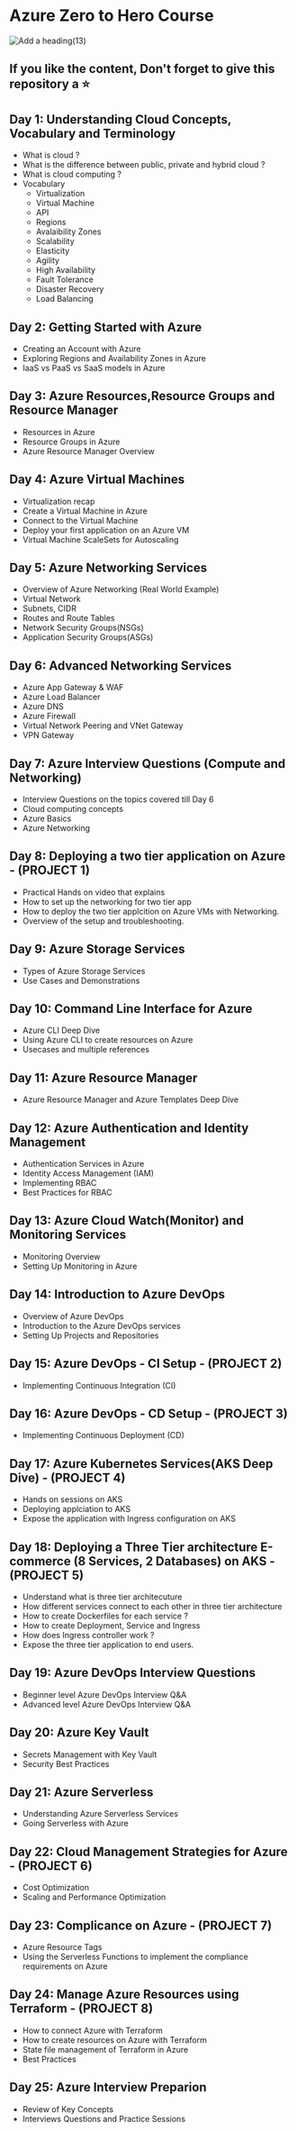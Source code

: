 # Azure Zero to Hero Course

![Add a heading(13)](https://github.com/iam-veeramalla/Azure-zero-to-hero/assets/43399466/c64cb363-661d-4411-8a30-9cb55255ba30)

## If you like the content, Don't forget to give this repository a :star:

## Day 1: Understanding Cloud Concepts, Vocabulary and Terminology
- What is cloud ?
- What is the difference between public, private and hybrid cloud ?
- What is cloud computing ?
- Vocabulary
   - Virtualization
   - Virtual Machine 
   - API
   - Regions
   - Avalaibility Zones
   - Scalability
   - Elasticity
   - Agility
   - High Availability 
   - Fault Tolerance
   - Disaster Recovery
   - Load Balancing

## Day 2: Getting Started with Azure
- Creating an Account with Azure
- Exploring Regions and Availability Zones in Azure
- IaaS vs PaaS vs SaaS models in Azure

## Day 3: Azure Resources,Resource Groups and Resource Manager
- Resources in Azure
- Resource Groups in Azure
- Azure Resource Manager Overview

## Day 4: Azure Virtual Machines
- Virtualization recap
- Create a Virtual Machine in Azure
- Connect to the Virtual Machine
- Deploy your first application on an Azure VM
- Virtual Machine ScaleSets for Autoscaling

## Day 5: Azure Networking Services
- Overview of Azure Networking (Real World Example)
- Virtual Network
- Subnets, CIDR
- Routes and Route Tables
- Network Security Groups(NSGs)
- Application Security Groups(ASGs)

## Day 6: Advanced Networking Services
- Azure App Gateway & WAF
- Azure Load Balancer
- Azure DNS
- Azure Firewall
- Virtual Network Peering and VNet Gateway
- VPN Gateway

## Day 7: Azure Interview Questions (Compute and Networking)
- Interview Questions on the topics covered till Day 6
- Cloud computing concepts
- Azure Basics
- Azure Networking

## Day 8: Deploying a two tier application on Azure - (PROJECT 1)
- Practical Hands on video that explains
- How to set up the networking for two tier app
- How to deploy the two tier applcition on Azure VMs with Networking.
- Overview of the setup and troubleshooting.

## Day 9: Azure Storage Services
- Types of Azure Storage Services
- Use Cases and Demonstrations

## Day 10: Command Line Interface for Azure
- Azure CLI Deep Dive
- Using Azure CLI to create resources on Azure
- Usecases and multiple references

## Day 11: Azure Resource Manager
- Azure Resource Manager and Azure Templates Deep Dive

## Day 12: Azure Authentication and Identity Management
- Authentication Services in Azure
- Identity Access Management (IAM)
- Implementing RBAC
- Best Practices for RBAC

## Day 13: Azure Cloud Watch(Monitor) and Monitoring Services
- Monitoring Overview
- Setting Up Monitoring in Azure

## Day 14: Introduction to Azure DevOps
- Overview of Azure DevOps
- Introduction to the Azure DevOps services
- Setting Up Projects and Repositories

## Day 15: Azure DevOps - CI Setup - (PROJECT 2)
- Implementing Continuous Integration (CI)

## Day 16: Azure DevOps - CD Setup - (PROJECT 3)
- Implementing Continuous Deployment (CD)

## Day 17: Azure Kubernetes Services(AKS Deep Dive) - (PROJECT 4)
- Hands on sessions on AKS
- Deploying applciation to AKS
- Expose the application with Ingress configuration on AKS

## Day 18: Deploying a Three Tier architecture E-commerce (8 Services, 2 Databases) on AKS - (PROJECT 5)
- Understand what is three tier architecuture
- How different services connect to each other in three tier architecture
- How to create Dockerfiles for each service ?
- How to create Deployment, Service and Ingress
- How does Ingress controller work ?
- Expose the three tier application to end users.

## Day 19: Azure DevOps Interview Questions
- Beginner level Azure DevOps Interview Q&A
- Advanced level Azure DevOps Interview Q&A

## Day 20: Azure Key Vault
- Secrets Management with Key Vault
- Security Best Practices

## Day 21: Azure Serverless
- Understanding Azure Serverless Services
- Going Serverless with Azure

## Day 22: Cloud Management Strategies for Azure - (PROJECT 6)
- Cost Optimization
- Scaling and Performance Optimization

## Day 23: Complicance on Azure  - (PROJECT 7)
- Azure Resource Tags
- Using the Serverless Functions to implement the compliance requirements on Azure

## Day 24: Manage Azure Resources using Terraform - (PROJECT 8)
- How to connect Azure with Terraform
- How to create resources on Azure with Terraform
- State file management of Terraform in Azure
- Best Practices

## Day 25: Azure Interview Preparion
- Review of Key Concepts
- Interviews Questions and Practice Sessions
